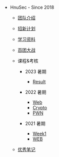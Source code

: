* HnuSec - Since 2018
	
	* [团队介绍](Intro.md)
	
	* [招新计划](recruitment.md)
	
	* [学习资料](Stuff.md)
	
	* [百团大战](new.md)
	
	* 课程&考核
	  
	  * 2023 暑期
	    * [Result](web/2023Plan.md)
	  
	  * 2022 暑期
	    * [Web](web/Plan.md)
	    * [Crypto](crypto/Plan.md)
	    * [PWN](pwn/Plan.md)
	    
	  * 2021 暑期
	    * [Week1](Week1.md)
	    * [WEB](Week2.md)
	  
	* [优秀笔记](https://github.com/HnuSec/HnuSec.github.io/tree/master/AwesomeNotes)
